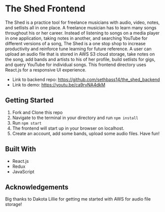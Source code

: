 # The Shed Frontend

The Shed is a practice tool for freelance musicians with audio, video, notes, and setlists all in one place. A freelance musician has to learn many songs throughout his or her career. Instead of listening to songs on a media player in one application, taking notes in another, and searching YouTube for different versions of a song, The Shed is a one stop shop to increase productivity and reinforce tune learning for future reference. A user can upload an audio file that is stored in AWS S3 cloud storage, take notes on the song, add bands and artists to his of her profile, build setlists for gigs, and query YouTube for individual songs. This frontend directory uses React.js for a responsive UI experience. 

* Link to backend repo: https://github.com/sethbass14/the_shed_backend
* Link to demo: https://youtu.be/ca9ryNA4dkM

## Getting Started

1. Fork and Clone this repo
2. Navigate to the terminal in your directory and run `npm install`
3. Run `npm start`
4. The frontend will start up in your browser on localhost. 
5. Create an account, add some bands, upload some audio files. Have fun!

## Built With

* React.js
* Redux
* JavaScript

## Acknowledgements 

Big thanks to Dakota Lillie for getting me started with AWS for audio file storage!


